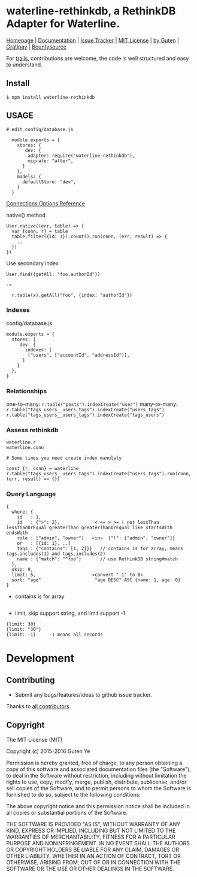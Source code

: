 waterline-rethinkdb, a RethinkDB Adapter for Waterline.
====================================

[Homepage](https://github.com/gutenye/waterline-rethinkdb) |
[Documentation](https://github.com/gutenye/waterline-rethinkdb/wiki) |
[Issue Tracker](https://github.com/gutenye/waterline-rethinkdb/issues) |
[MIT License](http://choosealicense.com/licenses/mit) |
[by Guten](http://guten.me) |
[Gratipay](https://gratipay.com/gutenye) |
[Bountysource](https://www.bountysource.com/teams/gutenye)

For [trails](https://github.com/trailsjs/trails), contributions are welcome, the code is well structured and easy to understand.

Install
-------

```
$ npm install waterline-rethinkdb
```

USAGE
-----

```
# edit config/database.js

  module.exports = {
    stores: {
       dev: {
        adapter: require("waterline-rethinkdb"),
        migrate: "alter",
      }
    },
    models: {
      defaultStore: "dev",
    }
  }
```

[Connections Options Reference](http://rethinkdb.com/api/javascript/connect)

native() method

```
User.native((err, table) => {
  var {conn, r} = table
  table.filter({id: 1}).count().run(conn, (err, result) => {
    ..
  })
})
```
Use secondary index

```
User.find({getAll: "foo,authorId"})

->

  r.table(x).getAll("foo", {index: "authorId"})

```

### Indexes

config/database.js

```
module.exports = {
  stores: {
     dev: {
       indexes: [
        ["users", ["accountId", "addressId"]],
      ]
    }
  },
}
```

### Relationships

one-to-many: `r.table("posts").indexCreate("user")`
many-to-many: `r.table("tags_users__users_tags").indexCreate("users_tags")` `r.table("tags_users__users_tags").indexCreate("tags_users")`

### Assess rethinkdb

```
waterline.r
waterline.conn

# Some times you need create index manulaly

const {r, conn} = waterline
r.table("tags_users__users_tags").indexCreate("users_tags").run(conn, (err, result) => {})
```

### Query Language

```
{
  where: {
    id   : 1,
    id   : {">": 2},             < <= > >= ! not lessThan lessThanOrEqual greaterThan greaterThanOrEqual like startsWith endsWith
    role : ["admin", "owner"]   «in»  {"!": ["admin", "owner"]}
    or   : [{id: 1}, ..]
    tags : {"contains": [1, 2]}}   // contains is for array, means tags.includes(1) and tags.includes(2)
    name : {"match": "^foo"}       // use RethinkDB string#match
  },
  skip: 9,
  limit: 5,                     «convert "-1" to 0»
  sort: "age"                    "age DESC" ASC {name: 1, age: 0}
}

```

- contains is for array

```
```

- limit, skip support string, and limit support -1

```
{limit: 30}
{limit: "30"}
{limit: -1}     -1 means all records
```

Development
===========

Contributing
-------------

* Submit any bugs/features/ideas to github issue tracker.

Thanks to [all contributors](https://github.com/gutenye/waterline-rethinkdb/contributors).

Copyright
---------

The MIT License (MIT)

Copyright (c) 2015-2016 Guten Ye

Permission is hereby granted, free of charge, to any person obtaining a copy
of this software and associated documentation files (the "Software"), to deal
in the Software without restriction, including without limitation the rights
to use, copy, modify, merge, publish, distribute, sublicense, and/or sell
copies of the Software, and to permit persons to whom the Software is
furnished to do so, subject to the following conditions:

The above copyright notice and this permission notice shall be included in all
copies or substantial portions of the Software.

THE SOFTWARE IS PROVIDED "AS IS", WITHOUT WARRANTY OF ANY KIND, EXPRESS OR
IMPLIED, INCLUDING BUT NOT LIMITED TO THE WARRANTIES OF MERCHANTABILITY,
FITNESS FOR A PARTICULAR PURPOSE AND NONINFRINGEMENT. IN NO EVENT SHALL THE
AUTHORS OR COPYRIGHT HOLDERS BE LIABLE FOR ANY CLAIM, DAMAGES OR OTHER
LIABILITY, WHETHER IN AN ACTION OF CONTRACT, TORT OR OTHERWISE, ARISING FROM,
OUT OF OR IN CONNECTION WITH THE SOFTWARE OR THE USE OR OTHER DEALINGS IN THE
SOFTWARE.
